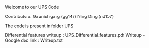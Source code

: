 Welcome to our UPS Code

Contributors:
Gaunish garg (gg147)
Ning Ding (nd157)

The code is present in folder UPS

Differential features writeup : UPS_Differential_features.pdf
Writeup - Google doc link : Writeup.txt